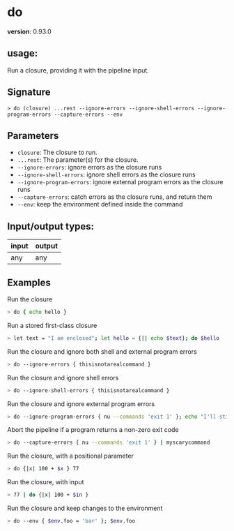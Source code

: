 # do

**version**: 0.93.0

## **usage**:

Run a closure, providing it with the pipeline input.

## Signature

`> do (closure) ...rest --ignore-errors --ignore-shell-errors --ignore-program-errors --capture-errors --env`

## Parameters

- `closure`: The closure to run.
- `...rest`: The parameter(s) for the closure.
- `--ignore-errors`: ignore errors as the closure runs
- `--ignore-shell-errors`: ignore shell errors as the closure runs
- `--ignore-program-errors`: ignore external program errors as the closure runs
- `--capture-errors`: catch errors as the closure runs, and return them
- `--env`: keep the environment defined inside the command

## Input/output types:

| input | output |
| ----- | ------ |
| any   | any    |

## Examples

Run the closure

```bash
> do { echo hello }
```

Run a stored first-class closure

```bash
> let text = "I am enclosed"; let hello = {|| echo $text}; do $hello
```

Run the closure and ignore both shell and external program errors

```bash
> do --ignore-errors { thisisnotarealcommand }
```

Run the closure and ignore shell errors

```bash
> do --ignore-shell-errors { thisisnotarealcommand }
```

Run the closure and ignore external program errors

```bash
> do --ignore-program-errors { nu --commands 'exit 1' }; echo "I'll still run"
```

Abort the pipeline if a program returns a non-zero exit code

```bash
> do --capture-errors { nu --commands 'exit 1' } | myscarycommand
```

Run the closure, with a positional parameter

```bash
> do {|x| 100 + $x } 77
```

Run the closure, with input

```bash
> 77 | do {|x| 100 + $in }
```

Run the closure and keep changes to the environment

```bash
> do --env { $env.foo = 'bar' }; $env.foo
```
